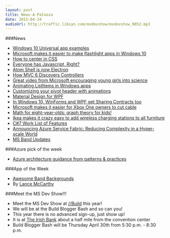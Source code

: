 ```yaml
---
layout: post
title: News-A-Palooza
date: 2015-04-24
audioUrl: http://traffic.libsyn.com/msdevshow/msdevshow_0052.mp3
---
```


###News

 - [Windows 10 Universal app examples](https://github.com/Microsoft/Windows-universal-samples)
  - [Microsoft makes it easier to make flashlight apps in Windows 10](https://github.com/Microsoft/Windows-universal-samples/tree/master/lamp)
 - [How to center in CSS](http://howtocenterincss.com/)
 - [Everyone has Javascript, Right?](http://kryogenix.org/code/browser/everyonehasjs.html?)
 - [Atom Shell is now Electron](http://blog.atom.io/2015/04/23/electron.html)
 - [How MVC 6 Discovers Controllers](http://www.strathweb.com/2015/04/asp-net-mvc-6-discovers-controllers)
 - [Great video from Microsoft encouraging young girls into science](http://uk.businessinsider.com/viral-video-from-microsoft-is-fantastic-2015-4)
 - [Animating ListItems in Windows apps](http://visuallylocated.com/post/2015/04/17/Animating-list-items-within-Windows-apps.aspx)
 - [Customizing your pivot header with animations](https://nokiawpdev.wordpress.com/2015/04/09/custom-pivot-header-with-animation/)
 - [Material Design for WPF](https://github.com/ButchersBoy/MaterialDesignInXamlToolkit)
 - [In Windows 10, WinForms and WPF get Sharing Contracts too](https://aruntalkstech.wordpress.com/2015/04/14/sharing-content-from-your-win32-winforms-or-wpf-app/)
 - [Microsoft makes it easier for Xbox One owners to cut cable](http://www.fool.com/investing/general/2015/04/12/did-microsoft-just-make-it-easy-for-xbox-one-owner.aspx)
 - [Math for eight-year-olds: graph theory for kids!](http://jdh.hamkins.org/math-for-eight-year-olds/)
 - [Ikea makes it crazy easy to add wireless charging stations to all furniture](http://gizmodo.com/ikea-just-made-it-crazy-easy-to-add-wireless-charging-t-1698047498)
 - [C\#7 Work List of Features](https://github.com/dotnet/roslyn/issues/2136)
 - [Announcing Azure Service Fabric: Reducing Complexity in a Hyper-scale World](http://azure.microsoft.com/blog/2015/04/20/announcing-azure-service-fabric-reducing-complexity-in-a-hyper-scale-world/)
 - [MS Band Updates](http://lumiaconversations.microsoft.com/2015/04/22/microsoft-health-and-microsoft-band-update/)

###Azure pick of the week

 - [Azure architecture guidance from patterns &     practices](https://github.com/mspnp/azure-guidance)

###App of the Week

 - [Awesome Band Backgrounds](http://www.windowsphone.com/s?appid=4859dfbf-5ddf-4509-969e-0d95fd595a1a)
  - By [Lance McCarthy](http://lancewmccarthy)

###Meet the MS Dev Show!!!

 - Meet the MS Dev Show at [//Build](http://www.buildwindows.com/) this year!
 - We will be at the Build Blogger Bash and so can you!
  - This year there is no advanced sign-up, just show up!
  - It is at [The Irish Bank](http://www.bing.com/maps/default.aspx?rtp=adr.~pos.37.7904357910156_-122.404724121094_10+Mark+Ln%2c+San+Francisco%2c+CA+94108_The+Irish+Bank&where1=10+Mark+Ln%2c+San+Francisco%2c+CA+94108) about a half mile from the convention center
  - Build Blogger Bash will be Thursday April 30th from 5:30 p.m. - 8:30 p.m.

